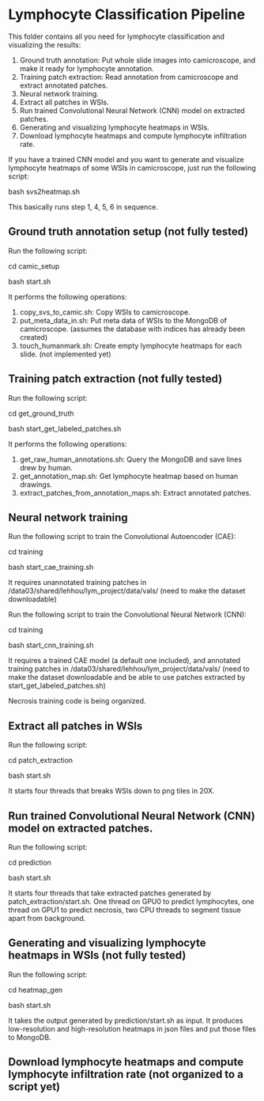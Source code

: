 # Lymphocyte Classification Pipeline
This folder contains all you need for lymphocyte classification and visualizing the results:
1. Ground truth annotation: Put whole slide images into camicroscope, and make it ready for lymphocyte annotation.
2. Training patch extraction: Read annotation from camicroscope and extract annotated patches.
3. Neural network training.
4. Extract all patches in WSIs.
5. Run trained Convolutional Neural Network (CNN) model on extracted patches.
6. Generating and visualizing lymphocyte heatmaps in WSIs.
7. Download lymphocyte heatmaps and compute lymphocyte infiltration rate.

If you have a trained CNN model and you want to generate and visualize lymphocyte heatmaps of some WSIs in camicroscope, just run the following script:

bash svs2heatmap.sh

This basically runs step 1, 4, 5, 6 in sequence.

## Ground truth annotation setup (not fully tested)
Run the following script:

cd camic_setup

bash start.sh

It performs the following operations:
1. copy_svs_to_camic.sh: Copy WSIs to camicroscope.
2. put_meta_data_in.sh: Put meta data of WSIs to the MongoDB of camicroscope. (assumes the database with indices has already been created)
3. touch_humanmark.sh: Create empty lymphocyte heatmaps for each slide. (not implemented yet)

## Training patch extraction (not fully tested)
Run the following script:

cd get_ground_truth

bash start_get_labeled_patches.sh

It performs the following operations:
1. get_raw_human_annotations.sh: Query the MongoDB and save lines drew by human.
2. get_annotation_map.sh: Get lymphocyte heatmap based on human drawings.
3. extract_patches_from_annotation_maps.sh: Extract annotated patches.

## Neural network training
Run the following script to train the Convolutional Autoencoder (CAE):

cd training

bash start_cae_training.sh

It requires unannotated training patches in /data03/shared/lehhou/lym_project/data/vals/ (need to make the dataset downloadable)

Run the following script to train the Convolutional Neural Network (CNN):

cd training

bash start_cnn_training.sh

It requires a trained CAE model (a default one included), and annotated training patches in /data03/shared/lehhou/lym_project/data/vals/ (need to make the dataset downloadable and be able to use patches extracted by start_get_labeled_patches.sh)

Necrosis training code is being organized.

## Extract all patches in WSIs
Run the following script:

cd patch_extraction

bash start.sh

It starts four threads that breaks WSIs down to png tiles in 20X.

## Run trained Convolutional Neural Network (CNN) model on extracted patches.
Run the following script:

cd prediction

bash start.sh

It starts four threads that take extracted patches generated by patch_extraction/start.sh. One thread on GPU0 to predict lymphocytes, one thread on GPU1 to predict necrosis, two CPU threads to segment tissue apart from background.

## Generating and visualizing lymphocyte heatmaps in WSIs (not fully tested)
Run the following script:

cd heatmap_gen

bash start.sh

It takes the output generated by prediction/start.sh as input. It produces low-resolution and high-resolution heatmaps in json files and put those files to MongoDB.

## Download lymphocyte heatmaps and compute lymphocyte infiltration rate (not organized to a script yet)



